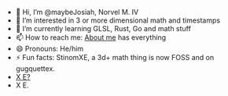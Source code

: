 - 👋 Hi, I’m @maybeJosiah, Norvel M. IV
- 👀 I’m interested in 3 or more dimensional math and timestamps
- 🌱 I’m currently learning GLSL, Rust, Go and math stuff
- 📫 How to reach me: [About me](https://gugquettex.com/en/blog/about-me.php) has everything
- 😄 Pronouns: He/him
- ⚡ Fun facts: StinomXE, a 3d+ math thing is now FOSS and on gugquettex.
- [X E?](https://gugquettex.com/en/blog/xe.php)
- X E.
